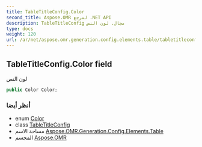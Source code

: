 ```yaml
---
title: TableTitleConfig.Color
second_title: Aspose.OMR لمرجع .NET API
description: TableTitleConfig مجال. لون النص
type: docs
weight: 120
url: /ar/net/aspose.omr.generation.config.elements.table/tabletitleconfig/color/
---
```

## TableTitleConfig.Color field

لون النص

```csharp
public Color Color;
```

### أنظر أيضا

* enum [Color](../../../aspose.omr.generation/color/)
* class [TableTitleConfig](../)
* مساحة الاسم [Aspose.OMR.Generation.Config.Elements.Table](../../tabletitleconfig/)
* المجسم [Aspose.OMR](../../../)


